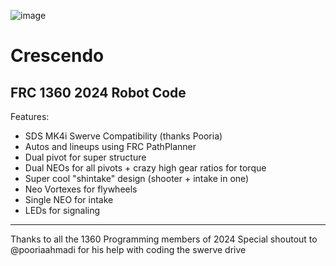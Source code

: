 ![image](https://github.com/FRC1360/Crescendo2024/assets/56598575/1adfd4ac-3139-42e1-b6ea-93c0af38a43c)
# Crescendo
## FRC 1360 2024 Robot Code

Features:
 - SDS MK4i Swerve Compatibility (thanks Pooria)
 - Autos and lineups using FRC PathPlanner
 - Dual pivot for super structure
 - Dual NEOs for all pivots + crazy high gear ratios for torque
 - Super cool "shintake" design (shooter + intake in one)
 - Neo Vortexes for flywheels
 - Single NEO for intake
 - LEDs for signaling
   
---
Thanks to all the 1360 Programming members of 2024
Special shoutout to @pooriaahmadi for his help with coding the swerve drive
